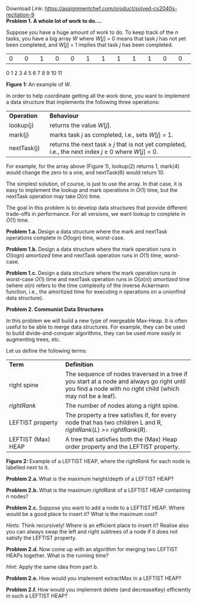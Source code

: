 Download Link: https://assignmentchef.com/product/solved-cs2040s-recitation-9
<br>
<strong>Problem 1.              A whole lot of work to do….</strong>

Suppose you have a huge amount of work to do. To keep track of the <em>n </em>tasks, you have a big array <em>W </em>where <em>W</em>[<em>j</em>] = 0 means that task <em>j </em>has not yet been completed, and <em>W</em>[<em>j</em>] = 1 implies that task <em>j </em>has been completed.

<table width="374">

 <tbody>

  <tr>

   <td width="31">0</td>

   <td width="31">0</td>

   <td width="31">1</td>

   <td width="31">0</td>

   <td width="31">0</td>

   <td width="31">1</td>

   <td width="31">1</td>

   <td width="31">1</td>

   <td width="31">1</td>

   <td width="31">1</td>

   <td width="31">0</td>

   <td width="31">0</td>

  </tr>

 </tbody>

</table>

0       1       2       3       4       5       6       7       8       9      10     11

<strong>Figure 1: </strong>An example of <em>W</em>.

In order to help coordinate getting all the work done, you want to implement a data structure that implements the following three operations:

<table width="623">

 <tbody>

  <tr>

   <td width="100"><strong>Operation</strong></td>

   <td width="523"><strong>Behaviour</strong></td>

  </tr>

  <tr>

   <td width="100">lookup(j)</td>

   <td width="523">returns the value <em>W</em>[<em>j</em>].</td>

  </tr>

  <tr>

   <td width="100">mark(j)</td>

   <td width="523">marks task <em>j </em>as completed, i.e., sets <em>W</em>[<em>j</em>] = 1.</td>

  </tr>

  <tr>

   <td width="100">nextTask(j)</td>

   <td width="523">returns the next task ≥ <em>j </em>that is not yet completed, i.e., the next index <em>j </em>≥ 0 where <em>W</em>[<em>j</em>] = 0.</td>

  </tr>

 </tbody>

</table>

For example, for the array above (Figure 1), lookup(2) returns 1, mark(4) would change the zero to a one, and nextTask(6) would return 10.

The simplest solution, of course, is just to use the array. In that case, it is easy to implement the lookup and mark operations in <em>O</em>(1) time, but the nextTask operation may take Ω(<em>n</em>) time.

The goal in this problem is to develop data structures that provide different trade-offs in performance. For all versions, we want lookup to complete in <em>O</em>(1) time.

<strong>Problem 1.a. </strong>Design a data structure where the mark and nextTask operations complete in <em>O</em>(log<em>n</em>) time, worst-case.

<strong>Problem 1.b. </strong>Design a data structure where the mark operation runs in <em>O</em>(log<em>n</em>) <em>amortized </em>time and nextTask operation runs in <em>O</em>(1) time, worst-case.

<strong>Problem 1.c. </strong>Design a data structure where the mark operation runs in worst-case <em>O</em>(1) time and nextTask operation runs in <em>O</em>(<em>α</em>(<em>n</em>)) <em>amortized </em>time (where <em>α</em>(<em>n</em>) refers to the time complexity of the inverse Ackermann function, i.e., the amortized time for executing <em>n </em>operations on a unionfind data structure).

<strong>Problem 2.             Communist Data Structures</strong>

In this problem we will build a new type of mergeable Max-Heap. It is often useful to be able to merge data structures. For example, they can be used to build divide-and-conquer algorithms, they can be used more easily in augmenting trees, etc.

Let us define the following terms:

<table width="623">

 <tbody>

  <tr>

   <td width="170"><strong>Term</strong></td>

   <td width="453"><strong>Definition</strong></td>

  </tr>

  <tr>

   <td width="170">right spine</td>

   <td width="453">The sequence of nodes traversed in a tree if you start at a node and always go right until you find a node with no right child (which may not be a leaf).</td>

  </tr>

  <tr>

   <td width="170"><em>rightRank</em></td>

   <td width="453">The number of nodes along a right spine.</td>

  </tr>

  <tr>

   <td width="170">LEFTIST property</td>

   <td width="453">The property a tree satisfies if, for every node that has two children L and R, <em>rightRank</em>(<em>L</em>) <em>&gt;</em>= <em>rightRank</em>(<em>R</em>).</td>

  </tr>

  <tr>

   <td width="170">LEFTIST (Max) HEAP</td>

   <td width="453">A tree that satisfies both the (Max) Heap order property and the LEFTIST property.</td>

  </tr>

 </tbody>

</table>

<strong>Figure 2: </strong>Example of a LEFTIST HEAP, where the <em>rightRank </em>for each node is labelled next to it.

<strong>Problem 2.a.               </strong>What is the maximum height/depth of a LEFTIST HEAP?

<strong>Problem 2.b.      </strong>What is the maximum <em>rightRank </em>of a LEFTIST HEAP containing <em>n </em>nodes?

<strong>Problem 2.c.    </strong>Suppose you want to add a node to a LEFTIST HEAP. Where would be a good place to insert it? What is the maximum cost?

<em>Hints: </em>Think recursively! Where is an efficient place to insert it? Realise also you can always swap the left and right subtrees of a node if it does not satisfy the LEFTIST property.

<strong>Problem 2.d. </strong>Now come up with an algorithm for merging two LEFTIST HEAPs together. What is the running time?

<em>Hint: </em>Apply the same idea from part b.

<strong>Problem 2.e.               </strong>How would you implement extractMax in a LEFTIST HEAP?

<strong>Problem 2.f. </strong>How would you implement delete (and decreaseKey) efficiently in such a LEFTIST HEAP?
